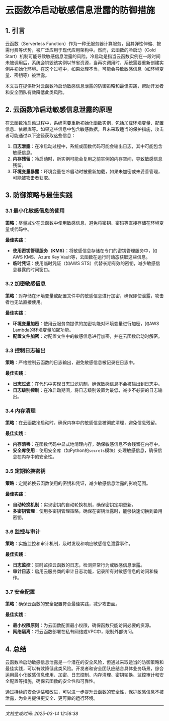 # 云函数冷启动敏感信息泄露的防御措施

## 1. 引言

云函数（Serverless Function）作为一种无服务器计算服务，因其弹性伸缩、按需付费等优势，被广泛应用于现代应用架构中。然而，云函数的冷启动（Cold Start）机制可能导致敏感信息泄露的风险。冷启动是指当云函数实例在一段时间未被调用后，系统会销毁该实例以节省资源，当再次调用时，系统需要重新创建实例并初始化环境。在这个过程中，如果处理不当，可能会导致敏感信息（如环境变量、密钥等）被泄露。

本文旨在提供针对云函数冷启动敏感信息泄露的防御策略和最佳实践，帮助开发者和安全团队有效降低此类风险。

## 2. 云函数冷启动敏感信息泄露的原理

在云函数冷启动过程中，系统需要重新初始化函数实例，包括加载环境变量、配置信息、依赖库等。如果这些信息中包含敏感数据，且未采取适当的保护措施，攻击者可能通过以下途径获取这些信息：

1. **日志泄露**：在冷启动过程中，系统或函数代码可能会输出日志，其中可能包含敏感信息。
2. **内存残留**：冷启动时，新实例可能会复用之前实例的内存空间，导致敏感信息残留。
3. **环境变量暴露**：环境变量在冷启动时被重新加载，如果未加密或未妥善管理，可能被攻击者获取。

## 3. 防御策略与最佳实践

### 3.1 最小化敏感信息的使用

**策略**：尽量减少在云函数中使用敏感信息，避免将密钥、密码等直接存储在环境变量或代码中。

**最佳实践**：
- **使用密钥管理服务（KMS）**：将敏感信息存储在专门的密钥管理服务中，如AWS KMS、Azure Key Vault等，云函数在运行时动态获取这些信息。
- **临时凭证**：使用临时凭证（如AWS STS）代替长期有效的密钥，减少敏感信息暴露的时间窗口。

### 3.2 加密敏感信息

**策略**：对存储在环境变量或配置文件中的敏感信息进行加密，确保即使泄露，攻击者也无法直接使用。

**最佳实践**：
- **环境变量加密**：使用云服务商提供的加密功能对环境变量进行加密，如AWS Lambda的环境变量加密功能。
- **配置文件加密**：对配置文件中的敏感信息进行加密，并在云函数启动时解密。

### 3.3 控制日志输出

**策略**：严格控制云函数的日志输出，避免敏感信息被记录在日志中。

**最佳实践**：
- **日志过滤**：在代码中实现日志过滤机制，确保敏感信息不会被输出到日志中。
- **日志级别控制**：在冷启动期间，将日志级别设置为最低，减少不必要的日志输出。

### 3.4 内存清理

**策略**：在云函数冷启动时，确保内存中的敏感信息被彻底清理，避免信息残留。

**最佳实践**：
- **内存清零**：在函数代码中显式地清理内存，确保敏感信息不会残留在内存中。
- **安全库使用**：使用安全库（如Python的`secrets`模块）处理敏感信息，确保信息在内存中的安全性。

### 3.5 定期轮换密钥

**策略**：定期轮换云函数使用的密钥和凭证，减少敏感信息泄露的影响范围。

**最佳实践**：
- **自动轮换机制**：实现密钥的自动轮换机制，确保密钥定期更新。
- **多密钥管理**：使用多密钥管理策略，确保在密钥泄露时，能够快速切换到备用密钥。

### 3.6 监控与审计

**策略**：实施监控和审计机制，及时发现和响应敏感信息泄露事件。

**最佳实践**：
- **日志监控**：实时监控云函数的日志，检测异常行为或敏感信息泄露。
- **审计日志**：启用云服务商的审计日志功能，记录所有对敏感信息的访问和操作。

### 3.7 安全配置

**策略**：确保云函数的安全配置符合最佳实践，减少攻击面。

**最佳实践**：
- **最小权限原则**：为云函数配置最小权限，确保函数只能访问必要的资源。
- **网络隔离**：将云函数部署在私有网络或VPC中，限制外部访问。

## 4. 总结

云函数冷启动敏感信息泄露是一个潜在的安全风险，但通过采取适当的防御策略和最佳实践，可以有效降低此类风险。开发者和安全团队应结合具体业务场景，综合运用最小化敏感信息使用、加密、日志控制、内存清理、密钥轮换、监控审计和安全配置等措施，确保云函数的安全性和可靠性。

通过持续的安全评估和改进，可以进一步提升云函数的安全性，保护敏感信息不被泄露，为业务提供更安全、更可靠的运行环境。

---

*文档生成时间: 2025-03-14 12:58:38*
